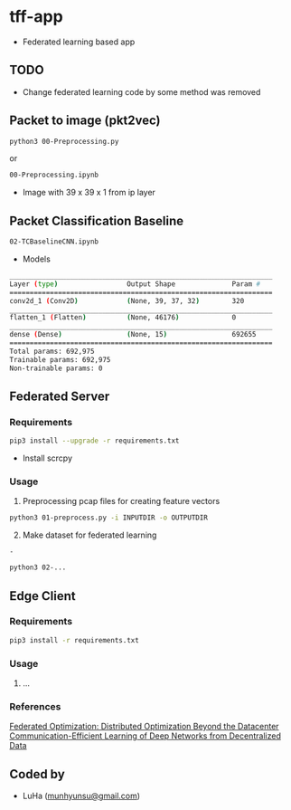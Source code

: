 # tff-app
- Federated learning based app

## TODO
- Change federated learning code by some method was removed

## Packet to image (pkt2vec)
  ```bash
  python3 00-Preprocessing.py
  ```
  or
  ```bash
  00-Preprocessing.ipynb
  ```
  - Image with 39 x 39 x 1 from ip layer  


## Packet Classification Baseline
  ```bash
  02-TCBaselineCNN.ipynb
  ```

  - Models
  ```bash
  _________________________________________________________________
  Layer (type)                 Output Shape              Param #
  =================================================================
  conv2d_1 (Conv2D)            (None, 39, 37, 32)        320
  _________________________________________________________________
  flatten_1 (Flatten)          (None, 46176)             0
  _________________________________________________________________
  dense (Dense)                (None, 15)                692655
  =================================================================
  Total params: 692,975
  Trainable params: 692,975
  Non-trainable params: 0
  ```
  
    


## Federated Server

### Requirements
  ```bash
  pip3 install --upgrade -r requirements.txt
  ```

  - Install scrcpy


### Usage
  1. Preprocessing pcap files for creating feature vectors

  ```bash
  python3 01-preprocess.py -i INPUTDIR -o OUTPUTDIR
  ```

  2. Make dataset for federated learning
    
    - 

  ```bash
  python3 02-...
  ```



## Edge Client

### Requirements
  ```bash
  pip3 install -r requirements.txt
  ```

### Usage
  1. ...


### References
[Federated Optimization: Distributed Optimization Beyond the Datacenter](https://research.google/pubs/pub44310/)
[Communication-Efficient Learning of Deep Networks from Decentralized Data
](https://research.google/pubs/pub44822/)

## Coded by
- LuHa (munhyunsu@gmail.com)

